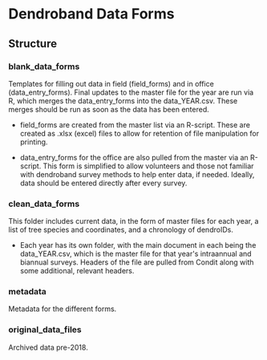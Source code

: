 # Dendroband Data Forms

## Structure

### blank_data_forms

Templates for filling out data in field (field_forms) and in office (data_entry_forms). Final updates to the master file for the year are run via R, which merges the data_entry_forms into the data_YEAR.csv. These merges should be run as soon as the data has been entered.

- field_forms are created from the master list via an R-script. These are created as .xlsx (excel) files to allow for retention of file manipulation for printing.

- data_entry_forms for the office are also pulled from the master via an R-script. This form is simplified to allow volunteers and those not familiar with dendroband survey methods to help enter data, if needed. Ideally, data should be entered directly after every survey.

### clean_data_forms

This folder includes current data, in the form of master files for each year, a list of tree species and coordinates, and a chronology of dendroIDs.

- Each year has its own folder, with the main document in each being the data_YEAR.csv, which is the master file for that year's intraannual and biannual surveys. Headers of the file are pulled from Condit along with some additional, relevant headers.

### metadata

Metadata for the different forms.

### original_data_files

Archived data pre-2018. 
